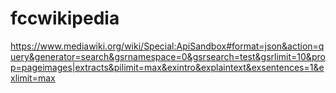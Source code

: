 # fccwikipedia

https://www.mediawiki.org/wiki/Special:ApiSandbox#format=json&action=query&generator=search&gsrnamespace=0&gsrsearch=test&gsrlimit=10&prop=pageimages|extracts&pilimit=max&exintro&explaintext&exsentences=1&exlimit=max
